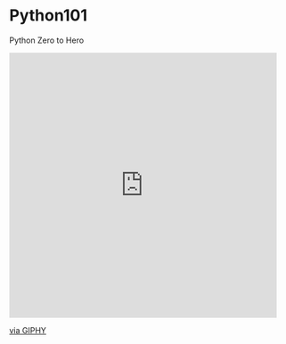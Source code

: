# Python101
Python Zero to Hero
<iframe src="https://giphy.com/embed/KAq5w47R9rmTuvWOWa" width="480" height="476" frameBorder="0" class="giphy-embed" allowFullScreen></iframe><p><a href="https://giphy.com/gifs/devrock-python-django-edr-KAq5w47R9rmTuvWOWa">via GIPHY</a></p>
